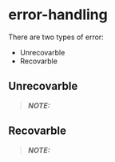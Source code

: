# error-handling

There are two types of error:

- Unrecovarble
- Recovarble

## Unrecovarble

> **_NOTE:_**

## Recovarble

> **_NOTE:_**
